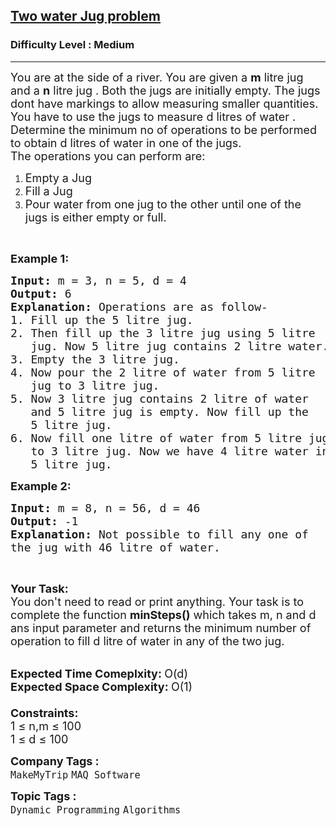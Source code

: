 <h2><a href="https://practice.geeksforgeeks.org/problems/two-water-jug-problem3402/1?utm_source=geeksforgeeks&utm_medium=article_practice_tab&utm_campaign=article_practice_tab">Two water Jug problem</a></h2><h3>Difficulty Level : Medium</h3><hr><div class="problems_problem_content__Xm_eO"><p><span style="font-size:18px">You are at the side of a river. You are given a&nbsp;<strong>m</strong>&nbsp;litre jug and a&nbsp;<strong>n</strong>&nbsp;litre jug . Both the jugs are initially empty. The jugs dont have markings to allow measuring smaller quantities. You have to use the jugs to measure d litres of water . Determine the minimum no of operations to be performed to obtain d litres of water in one of the jugs.<br>
The operations you can perform are:</span></p>

<ol>
	<li><span style="font-size:18px">Empty a Jug</span></li>
	<li><span style="font-size:18px">Fill a Jug</span></li>
	<li><span style="font-size:18px">Pour water from one jug to the other until one of the jugs is either empty or full.</span></li>
</ol>

<p>&nbsp;</p>

<p><span style="font-size:18px"><strong>Example 1:</strong></span></p>

<pre style="position: relative;"><span style="font-size:18px"><strong>Input: </strong>m = 3, n = 5, d = 4
<strong>Output: </strong>6
<strong>Explanation:</strong>&nbsp;Operations are as follow-
</span><span style="font-size:18px">1. Fill up the 5 litre jug.
2. Then fill up the 3 litre jug using 5 litre
&nbsp;  jug. Now 5 litre jug contains 2 litre water.
3. Empty the 3 litre jug.
4. Now pour the 2 litre of water from 5 litre 
&nbsp;  jug to 3 litre jug.
5. Now 3 litre jug contains 2 litre of water 
&nbsp;  and </span><span style="font-size:18px">5 litre jug is empty. Now fill up the 
&nbsp;  5 litre jug.
6. Now fill one litre of water from 5 litre jug 
&nbsp;  to 3 litre jug. Now we have 4 litre water in 
&nbsp;  5 litre jug.</span>
<div class="open_grepper_editor" title="Edit &amp; Save To Grepper"></div></pre>

<p><span style="font-size:18px"><strong>Example 2:</strong></span></p>

<pre style="position: relative;"><span style="font-size:18px"><strong>Input: </strong>m = 8, n = 56, d = 46
<strong>Output: </strong>-1
<strong>Explanation: </strong>Not possible to fill any one of 
the jug with 46 litre of water.</span>
<div class="open_grepper_editor" title="Edit &amp; Save To Grepper"></div></pre>

<p>&nbsp;</p>

<p><span style="font-size:18px"><strong>Your Task:</strong><br>
You don't need to read or print anything. Your task is to complete the function&nbsp;<strong>minSteps()</strong>&nbsp;which takes m, n and d ans input parameter and returns the minimum number of operation to fill d litre of water in any of the two jug.</span><br>
&nbsp;</p>

<p><span style="font-size:18px"><strong>Expected Time Comeplxity:&nbsp;</strong>O(d)<br>
<strong>Expected Space Complexity:&nbsp;</strong>O(1)<br>
<br>
<strong>Constraints:</strong><br>
1 ≤ n,m ≤ 100<br>
1 ≤ d ≤ 100</span></p>
</div><p><span style=font-size:18px><strong>Company Tags : </strong><br><code>MakeMyTrip</code>&nbsp;<code>MAQ Software</code>&nbsp;<br><p><span style=font-size:18px><strong>Topic Tags : </strong><br><code>Dynamic Programming</code>&nbsp;<code>Algorithms</code>&nbsp;